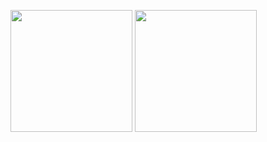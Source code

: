 <a href="https://github.com/anuraghazra/github-readme-stats"><img height="195" align="center" src="https://github-readme-stats.vercel.app/api?username=knarimatsu&show_icons=true&count_private=true" /></a>
<a href="https://github.com/anuraghazra/github-readme-stats"><img height="195" align="center" src="https://github-readme-stats.vercel.app/api/top-langs/?username=knarimatsu&layout=compact" /></a>
